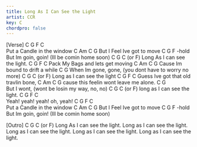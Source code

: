 ```yaml
---
title: Long As I Can See the Light
artist: CCR
key: C
chordpro: false
---
```


[Verse] 
C     G             F       C  
Put a Candle in the window
C     Am             C    G
But I Feel Ive got to move
C      G       F -hold
But Im goin, goin! (Ill be comin home soon) 
C       G             C (or F) 
Long As I can see the light.
C       G                 F        C
Pack My Bags and lets get moving
C        Am              C     G 
Cause Im bound to drift a while
C             G
When Im gone, gone, (you dont have to worry no more)
C        G             C (or F)
Long as I can see the light
C       G                 F        C
Guess Ive got that old travlin bone, 
C          Am           C           G 
cause this feelin wont leave me alone.
 C           G     
But I wont, (wont be losin my way, no, no)
C          G            C (or F) 
long as I can see the light.
C      G      F      C  
Yeah! yeah! yeah! oh, yeah!
C     G             F       C  
Put a Candle in the window
C     Am             C    G
But I Feel Ive got to move
C      G       F -hold
But Im goin, goin! (Ill be comin home soon) 

[Outro]
C       G             C (or F) 
Long As I can see the light.
Long as I can see the light.
Long as I can see the light.
Long as I can see the light.
Long as I can see the light.
